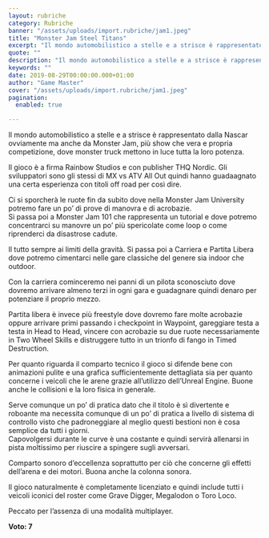 ```yaml
---
layout: rubriche
category: Rubriche
banner: "/assets/uploads/import.rubriche/jam1.jpeg"
title: "Monster Jam Steel Titans"
excerpt: "Il mondo automobilistico a stelle e a strisce è rappresentato dalla Nascar ovviamente ma anche da Monster Jam, più show che vera e propria competizione, dove monster truck mettono in luce tutta la loro potenza. Il gioco è a firma Rainbow Studios e con publisher THQ Nordic. Gli sviluppatori sono gli stessi di MX vs [&hellip"
quote: ""
description: "Il mondo automobilistico a stelle e a strisce è rappresentato dalla Nascar ovviamente ma anche da Monster Jam, più show che vera e propria competizione, dove monster truck mettono in luce tutta la loro potenza. Il gioco è a firma Rainbow Studios e con publisher THQ Nordic. Gli sviluppatori sono gli stessi di MX vs [&hellip"
keywords: ""
date: 2019-08-29T00:00:00.000+01:00
author: "Game Master"
cover: "/assets/uploads/import.rubriche/jam1.jpeg"
pagination:
  enabled: true

---
```


Il mondo automobilistico a stelle e a strisce è rappresentato dalla Nascar ovviamente ma anche da Monster Jam, più show che vera e propria competizione, dove monster truck mettono in luce tutta la loro potenza.

Il gioco è a firma Rainbow Studios e con publisher THQ Nordic. Gli sviluppatori sono gli stessi di MX vs ATV All Out quindi hanno guadaagnato una certa esperienza con titoli off road per così dire.

Ci si sporcherà le ruote fin da subito dove nella Monster Jam University potremo fare un po’ di prove di manovra e di acrobazie.  
Si passa poi a Monster Jam 101 che rappresenta un tutorial e dove potremo concentrarci su manovre un po’ più spericolate come loop o come riprenderci da disastrose cadute.

Il tutto sempre ai limiti della gravità. Si passa poi a Carriera e Partita Libera dove potremo cimentarci nelle gare classiche del genere sia indoor che outdoor.

Con la carriera cominceremo nei panni di un pilota sconosciuto dove dovremo arrivare almeno terzi in ogni gara e guadagnare quindi denaro per potenziare il proprio mezzo.

Partita libera è invece più freestyle dove dovremo fare molte acrobazie oppure arrivare primi passando i checkpoint in Waypoint, gareggiare testa a testa in Head to Head, vincere con acrobazie su due ruote necessariamente in Two Wheel Skills e distruggere tutto in un trionfo di fango in Timed Destruction.

Per quanto riguarda il comparto tecnico il gioco si difende bene con animazioni pulite e una grafica sufficientemente dettagliata sia per quanto concerne i veicoli che le arene grazie all’utilizzo dell’Unreal Engine. Buone anche le collisioni e la loro fisica in generale.

Serve comunque un po’ di pratica dato che il titolo è sì divertente e roboante ma necessita comunque di un po’ di pratica a livello di sistema di controllo visto che padroneggiare al meglio questi bestioni non è cosa semplice da tutti i giorni.  
Capovolgersi durante le curve è una costante e quindi servirà allenarsi in pista moltissimo per riuscire a spingere sugli avversari.

Comparto sonoro d’eccellenza soprattutto per ciò che concerne gli effetti dell’arena e dei motori. Buona anche la colonna sonora.

Il gioco naturalmente è completamente licenziato e quindi include tutti i veicoli iconici del roster come Grave Digger, Megalodon o Toro Loco.

Peccato per l’assenza di una modalità multiplayer.

**Voto: 7**